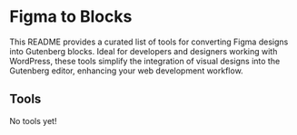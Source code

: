 # Figma to Blocks

This README provides a curated list of tools for converting Figma designs into Gutenberg blocks. Ideal for developers and designers working with WordPress, these tools simplify the integration of visual designs into the Gutenberg editor, enhancing your web development workflow.

## Tools

No tools yet!
